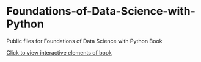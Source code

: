 # Foundations-of-Data-Science-with-Python
Public files for Foundations of Data Science with Python Book

[Click to view interactive elements of book](https://fdsp.net)
